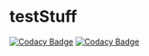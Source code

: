 # testStuff

[![Codacy Badge](https://www.codacy.com/versioned/images/codacy-white.svg)](https://www.codacy.com/)
[![Codacy Badge](https://api.codacy.com/project/badge/Grade/f4388fe27e804aa8926c32ceb634e899)](https://www.codacy.com/app/dreigada/Projeto-PO)